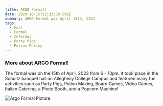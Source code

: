 ```yaml
---
title: ARGO Formal!
date: 2020-10-15T12:23:39.598Z
summary: ARGO Formal was April 15th, 2023
tags:
  - Fun!
  - Formal
  - Informal
  - Party Pigs
  - Potion Making
---
```


### More about ARGO Formal!
The formal was on the 15th of April, 2023 from 6 - 10pm. It took place in the Schultz banquet hall on Allegheny College Campus and featured many fun activities such as Party Pigs, Potion Making, Board Games, Video Games, Italian Catering, a Photo Booth, and a Popcorn Machine!

![Argo Formal Picture](src\assets\img\argo_formal_poster.png "Secretary Mordred!")
